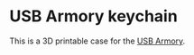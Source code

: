 # USB Armory keychain

This is a 3D printable case for the
[USB Armory](https://github.com/inversepath/usbarmory).
